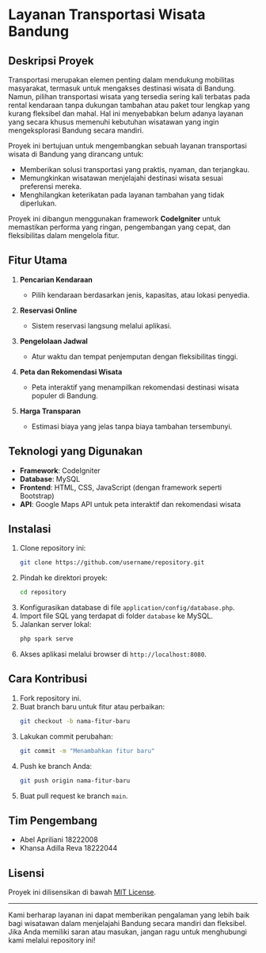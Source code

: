 # Layanan Transportasi Wisata Bandung

## Deskripsi Proyek
Transportasi merupakan elemen penting dalam mendukung mobilitas masyarakat, termasuk untuk mengakses destinasi wisata di Bandung. Namun, pilihan transportasi wisata yang tersedia sering kali terbatas pada rental kendaraan tanpa dukungan tambahan atau paket tour lengkap yang kurang fleksibel dan mahal. Hal ini menyebabkan belum adanya layanan yang secara khusus memenuhi kebutuhan wisatawan yang ingin mengeksplorasi Bandung secara mandiri.

Proyek ini bertujuan untuk mengembangkan sebuah layanan transportasi wisata di Bandung yang dirancang untuk:
- Memberikan solusi transportasi yang praktis, nyaman, dan terjangkau.
- Memungkinkan wisatawan menjelajahi destinasi wisata sesuai preferensi mereka.
- Menghilangkan keterikatan pada layanan tambahan yang tidak diperlukan.

Proyek ini dibangun menggunakan framework **CodeIgniter** untuk memastikan performa yang ringan, pengembangan yang cepat, dan fleksibilitas dalam mengelola fitur.

## Fitur Utama
1. **Pencarian Kendaraan**
   - Pilih kendaraan berdasarkan jenis, kapasitas, atau lokasi penyedia.
   
2. **Reservasi Online**
   - Sistem reservasi langsung melalui aplikasi.
   
3. **Pengelolaan Jadwal**
   - Atur waktu dan tempat penjemputan dengan fleksibilitas tinggi.

4. **Peta dan Rekomendasi Wisata**
   - Peta interaktif yang menampilkan rekomendasi destinasi wisata populer di Bandung.

5. **Harga Transparan**
   - Estimasi biaya yang jelas tanpa biaya tambahan tersembunyi.

## Teknologi yang Digunakan
- **Framework**: CodeIgniter
- **Database**: MySQL
- **Frontend**: HTML, CSS, JavaScript (dengan framework seperti Bootstrap)
- **API**: Google Maps API untuk peta interaktif dan rekomendasi wisata

## Instalasi
1. Clone repository ini:
   ```bash
   git clone https://github.com/username/repository.git
   ```
2. Pindah ke direktori proyek:
   ```bash
   cd repository
   ```
3. Konfigurasikan database di file `application/config/database.php`.
4. Import file SQL yang terdapat di folder `database` ke MySQL.
5. Jalankan server lokal:
   ```bash
   php spark serve
   ```
6. Akses aplikasi melalui browser di `http://localhost:8080`.

## Cara Kontribusi
1. Fork repository ini.
2. Buat branch baru untuk fitur atau perbaikan:
   ```bash
   git checkout -b nama-fitur-baru
   ```
3. Lakukan commit perubahan:
   ```bash
   git commit -m "Menambahkan fitur baru"
   ```
4. Push ke branch Anda:
   ```bash
   git push origin nama-fitur-baru
   ```
5. Buat pull request ke branch `main`.

## Tim Pengembang
- Abel Apriliani 18222008
- Khansa Adilla Reva 18222044

## Lisensi
Proyek ini dilisensikan di bawah [MIT License](LICENSE).

---

Kami berharap layanan ini dapat memberikan pengalaman yang lebih baik bagi wisatawan dalam menjelajahi Bandung secara mandiri dan fleksibel. Jika Anda memiliki saran atau masukan, jangan ragu untuk menghubungi kami melalui repository ini!

